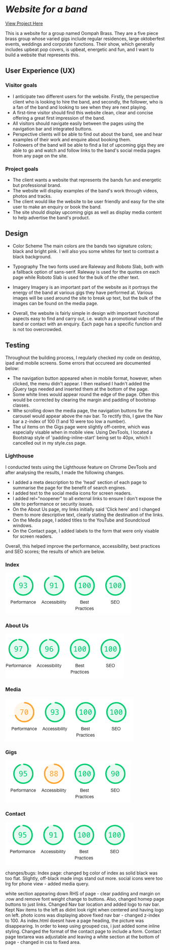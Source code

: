 # _Website for a band_

[View Project Here](#)

This is a website for a group named Oompah Brass. They are a five piece brass group whose varied gigs include regular residences, large oktoberfest events, weddings and corporate functions. Their show, which generally includes upbeat pop covers, is upbeat, energetic and fun, and I want to build a website that represents this. 

## User Experience (UX)

### Visitor goals

  - I anticipate two different users for the website. Firstly, the perspective client who is looking to hire the band, and secondly, the follower, who is a fan of the band and looking to see when they are next playing.
  - A first-time visitor should find this website clean, clear and concise offering a great first impression of the band.
  - All visitors should navigate easily between the pages using the navigation bar and integrated buttons. 
  - Perspective clients will be able to find out about the band, see and hear examples of their work and enquire about booking them.
  - Followers of the band will be able to find a list of upcoming gigs they are able to go and watch and follow links to the band's social media pages from any page on the site. 

### Project goals

  - The client wants a website that represents the bands fun and energetic but professional brand. 
  - The website will display examples of the band's work through videos, photos and tracks. 
  - The client would like the website to be user friendly and easy for the site user to make an enquiry or book the band. 
  - The site should display upcoming gigs as well as display media content to help advertise the band's product.

## Design

  - Color Scheme
    The main colors are the bands two signature colors; black and bright pink. I will also you some whites for text to contrast a black background. 

  - Typography 
    The two fonts used are Raleway and Roboto Slab, both with a fallback option of sans-serif. Raleway is used for the quotes on each page while Roboto Slab is used for the bulk of the other text. 

  - Imagery
    Imagery is an important part of the website as it portrays the energy of the band at various gigs they have performed at. Various images will be used around the site to break up text, but the bulk of the images can be found on the media page. 

  - Overall, the website is fairly simple in design with important funcitonal aspects easy to find and carry out, i.e. watch a promotional video of the band or contact with an enquiry. Each page has a specific function and is not too overcrowded. 



## Testing

Throughout the building process, I regularly checked my code on desktop, ipad and mobile screens. Some errors that occureed are documented below:

  - The navigation button appeared when in mobile format, however, when clicked, the menu didn't appear. I then realised I hadn't added the jQuery tags needed and inserted them at the bottom of the page. 
  - Some white lines would appear round the edge of the page. Often this would be corrected by clearing the margin and padding of bootstrap classes. 
  - Whe scrolling down the media page, the navigation buttons for the carousel would appear above the nav bar. To rectify this, I gave the Nav bar a z-index of 100 (1 and 10 were too low a number).
  - The ul items on the Gigs page were slightly off-centre, which was especially visable when in mobile view. Using DevTools, I located a Bootstrap style of 'padding-inline-start' being set to 40px, which I cancelled out in my style.css page. 


### Lighthouse

I conducted tests using the Lighthouse feature on Chrome DevTools and after analysing the results, I made the following changes.
  - I added a meta description to the 'head' section of each page to summarise the page for the benefit of search engines. 
  - I added text to the social media icons for screen readers. 
  - I added rel="noopener" to all external links to ensure I don't expose the site to performance or security issues. 
  - On the About Us page, my links initially said 'Click here' and I changed them to more descriptive text, clearly stating the destination of the links. 
  - On the Media page, I added titles to the YouTube and Soundcloud windows. 
  - On the Contact page, I added labels to the form that were only visable for screen readers. 

Overall, this helped improve the performance, accessibility, best practices and SEO scores; the results of which are below.

### Index 
![Performance:93 Accessibility:91 Best Practices:100 SEO:100](assets/images/readme/lh-index.png)

### About Us
![Performance:97 Accessibility:96 Best Practices:100 SEO:100](assets/images/readme/lh-aboutus.png)

### Media
![Performance:70 Accessibility:93 Best Practices:100 SEO:100](assets/images/readme/lh-media.png)

### Gigs
![Performance:95 Accessibility:88 Best Practices:100 SEO:90](assets/images/readme/lh-gigs.png)

### Contact
![Performance:95 Accessibility:91 Best Practices:100 SEO:100](assets/images/readme/lh-contact.png)





changes/bugs:
Index page:
changed bg color of index as solid black was too flat. Slightly, off-black made imgs stand out more.
social icons were too lrg for phone view - added media query. 

white section appearing down RHS of page - clear padding and margin on .row and remove font weight change to buttons. Also, changed homep page buttons to just links. 
Changed Nav bar location and added logo to nav bar. Kept Nav items to the left as didnt look right when centered and having logo on left. 
photo icons was displaying above fixed nav bar - changed z-index to 100.
As index.html doesnt have a page heading, the picture was disappearing. In order to keep using grouped css, i just added some inline styling. 
Changed the format of the contact page to include a form.
Contact page textarea was adjustable and leaving a white section at the bottom of page - changed in css to fixed area. 
